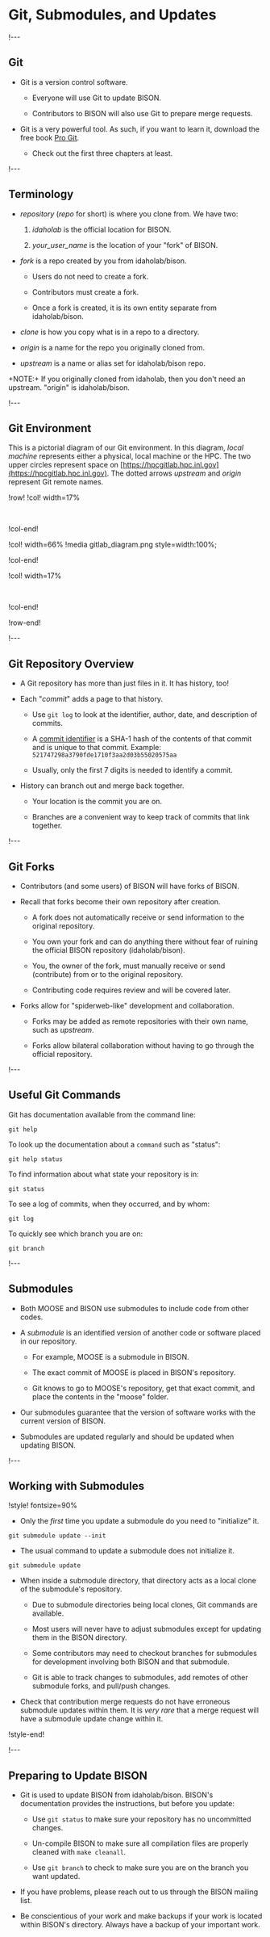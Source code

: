 # Git, Submodules, and Updates

!---

## Git

- Git is a version control software.

  - Everyone will use Git to update BISON.

  - Contributors to BISON will also use Git to prepare merge requests.

- Git is a very powerful tool. As such, if you want to learn it, download
  the free book [Pro Git](https://git-scm.com/book/en/v2).

  -  Check out the first three chapters at least.

!---

## Terminology

- *repository* (*repo* for short) is where you clone from. We have two:

  1. *idaholab* is the official location for BISON.

  1. *your_user_name* is the location of your "fork" of BISON.

- *fork* is a repo created by you from idaholab/bison.

  - Users do not need to create a fork.

  - Contributors must create a fork.

  - Once a fork is created, it is its own entity separate from idaholab/bison.

- *clone* is how you copy what is in a repo to a directory.

- *origin* is a name for the repo you originally cloned from.

- *upstream* is a name or alias set for idaholab/bison repo.

+NOTE:+ If you originally cloned from idaholab,
then you don't need an upstream. "origin" is idaholab/bison.

!---

## Git Environment

This is a pictorial diagram of our Git environment. In this diagram,
*local machine* represents either a physical, local machine or the
HPC. The two upper circles represent space on
[https://hpcgitlab.hpc.inl.gov](https://hpcgitlab.hpc.inl.gov). The dotted
arrows *upstream* and *origin* represent Git remote names.

!row!
!col! width=17%

$~$

!col-end!

!col! width=66%
!media gitlab_diagram.png style=width:100%;

!col-end!

!col! width=17%

$~$

!col-end!

!row-end!

!---

## Git Repository Overview

- A Git repository has more than just files in it. It has history, too!

- Each "*commit*" adds a page to that history.

  - Use `git log` to look at the identifier, author, date, and description of
    commits.

  - A [commit identifier](https://stackoverflow.com/questions/29106996/what-is-a-git-commit-id)
    is a SHA-1 hash of the contents of that commit and is unique to that
    commit. Example: `521747298a3790fde1710f3aa2d03b55020575aa`

  - Usually, only the first 7 digits is needed to identify a commit.

- History can branch out and merge back together.

  - Your location is the commit you are on.

  - Branches are a convenient way to keep track of commits that link together.

!---

## Git Forks

- Contributors (and some users) of BISON will have forks of BISON.

- Recall that forks become their own repository after creation.

  - A fork does not automatically receive or send information to the
    original repository.

  - You own your fork and can do anything there without fear of ruining the
    official BISON repository (idaholab/bison).

  - You, the owner of the fork, must manually receive or send (contribute)
    from or to the original repository.

  - Contributing code requires review and will be covered later.

- Forks allow for "spiderweb-like" development and collaboration.

  - Forks may be added as remote repositories with their own name, such as
    *upstream*.

  - Forks allow bilateral collaboration without having to go through the
    official repository.

!---

## Useful Git Commands

Git has documentation available from the command line:

```
git help
```

To look up the documentation about a `command` such as "status":

```
git help status
```

To find information about what state your repository is in:

```
git status
```

To see a log of commits, when they occurred, and by whom:

```
git log
```

To quickly see which branch you are on:

```
git branch
```

!---

## Submodules

- Both MOOSE and BISON use submodules to include code from other codes.

- A *submodule* is an identified version of another code or software placed
  in our repository.

  - For example, MOOSE is a submodule in BISON.

  - The exact commit of MOOSE is placed in BISON's repository.

  - Git knows to go to MOOSE's repository, get that exact commit, and place
    the contents in the "moose" folder.

- Our submodules guarantee that the version of software works with the current
  version of BISON.

- Submodules are updated regularly and should be updated when updating BISON.

!---

## Working with Submodules

!style! fontsize=90%
- Only the *first* time you update a submodule do you need to "initialize" it.

```
git submodule update --init
```

- The usual command to update a submodule does not initialize it.

```
git submodule update
```

- When inside a submodule directory, that directory acts as a local clone of
  the submodule's repository.

  - Due to submodule directories being local clones, Git commands are available.

  - Most users will never have to adjust submodules except for updating them
    in the BISON directory.

  - Some contributors may need to checkout branches for submodules for
    development involving both BISON and that submodule.

  - Git is able to track changes to submodules, add remotes of other submodule
    forks, and pull/push changes.

- Check that contribution merge requests do not have erroneous submodule
  updates within them. It is *very rare* that a merge request will have a submodule
  update change within it.

!style-end!

!---

## Preparing to Update BISON

- Git is used to update BISON from idaholab/bison. BISON's documentation
  provides the instructions, but before you update:

  - Use `git status` to make sure your repository has no uncommitted changes.

  - Un-compile BISON to make sure all compilation files are properly cleaned
    with `make cleanall`.

  - Use `git branch` to check to make sure you are on the branch you want updated.

- If you have problems, please reach out to us through the BISON mailing list.

- Be conscientious of your work and make backups if your work is located within BISON's
  directory. Always have a backup of your important work.
